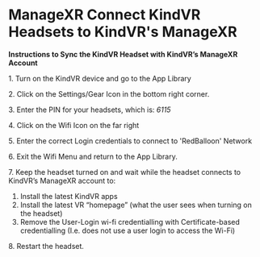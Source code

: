 # ManageXR Connect KindVR Headsets to KindVR's ManageXR

**Instructions to Sync the KindVR Headset with KindVR’s ManageXR Account**

1\. Turn on the KindVR device and go to the App Library

2\. Click on the Settings/Gear Icon in the bottom right corner.

3\. Enter the PIN for your headsets, which is: _6115_

4\. Click on the Wifi Icon on the far right

5\. Enter the correct Login credentials to connect to 'RedBalloon' Network

6\. Exit the Wifi Menu and return to the App Library.

7\. Keep the headset turned on and wait while the headset connects to KindVR’s ManageXR account to:

1. Install the latest KindVR apps
2. Install the latest VR “homepage” (what the user sees when turning on the headset)
3. Remove the User-Login wi-fi credentialling with Certificate-based credentialling (I.e. does not use a user login to access the Wi-Fi)

8\. Restart the headset.
